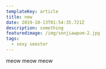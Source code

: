 ```yaml
---
templateKey: article
title: new
date: 2019-10-13T01:54:35.721Z
description: something
featuredimage: /img/sonjiawpom-2.jpg
tags:
  - sexy seestor
---
```

meow meow meow
